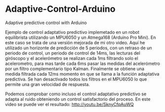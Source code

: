 Adaptive-Control-Arduino
========================

Adaptive predictive control with Arduino

Ejemplo de control adaptativo predictivo implemetado en un robot equilibrista utilizando un MPU6050 y un Atmega168 (Arduino Pro Mini).
En este caso se trata de una versión mejorada de mi otro video. Aquí he utilizado un horizonte de predicción de 5 periodos, con un retraso de un periodo de control, un periodo de control de 14ms, las lecturas del giróscopo y el acelerómetro se realizan cada 1ms filtrando solo el acelerometro, para mas tarde cada 6ms pasar las medidas del acelerómetro por un filtro complementario tipo Kalman. Finalmente se obtiene una medida filtrada cada 12ms momento en que se llama a la función adaptativa predictiva. Se han desactivado todos los filtros en el MPU6050 lo que permite una gran velocidad de respuesta. 

Podemos comprobar como incluso el control adaptativo predictivo se adapta al ruido obteniendo un control satisfactorio del proceso. En este video se puede ver el resultado: http://youtu.be/SknyCfpAuWQ
